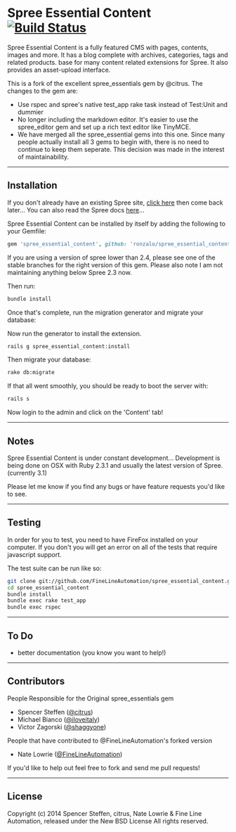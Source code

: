 # Spree Essential Content [![Build Status](https://secure.travis-ci.org/FineLineAutomation/spree_essential_content.png)](http://travis-ci.org/FineLineAutomation/spree_essential_content)

Spree Essential Content is a fully featured CMS with pages, contents, images and more. It has a blog complete with archives, categories, tags and related products. base for many content related extensions for Spree. It also provides an asset-upload interface.

This is a fork of the excellent spree_essentials gem by @citrus.  The changes to the gem are:
* Use rspec and spree's native test_app rake task instead of Test:Unit and dummier
* No longer including the markdown editor.  It's easier to use the spree_editor gem and set up a rich text editor like TinyMCE.
* We have merged all the spree_essential gems into this one. Since many people actually install all 3 gems to begin with, there is no need to continue to keep them seperate. This decision was made in the interest of maintainability.

------------------------------------------------------------------------------
Installation
------------------------------------------------------------------------------

If you don't already have an existing Spree site, [click here](https://github.com/spree/spree) then come back later... You can also read the Spree docs [here](http://spreecommerce.com/documentation/getting_started.html)...

Spree Essential Content can be installed by itself by adding the following to your Gemfile:

```ruby
gem 'spree_essential_content', github: 'ronzalo/spree_essential_content'
```

If you are using a version of spree lower than 2.4, please see one of the stable branches for the right version of this gem. Please also note I am not maintaining anything below Spree 2.3 now.

Then run:

```bash
bundle install
```

Once that's complete, run the migration generator and migrate your database:

Now run the generator to install the extension.

```bash
rails g spree_essential_content:install
```

Then migrate your database:

```bash
rake db:migrate
```

If that all went smoothly, you should be ready to boot the server with:

```bash
rails s
```

Now login to the admin and click on the 'Content' tab!

------------------------------------------------------------------------------
Notes
------------------------------------------------------------------------------

Spree Essential Content is under constant development... Development is being done on OSX with Ruby 2.3.1 and usually the latest version of Spree. (currently 3.1)

Please let me know if you find any bugs or have feature requests you'd like to see.

------------------------------------------------------------------------------
Testing
------------------------------------------------------------------------------

In order for you to test, you need to have FireFox installed on your computer.  If you don't you will get an error on all of the tests that require javascript support.

The test suite can be run like so:

```bash
git clone git://github.com/FineLineAutomation/spree_essential_content.git
cd spree_essential_content
bundle install
bundle exec rake test_app
bundle exec rspec
```

------------------------------------------------------------------------------
To Do
------------------------------------------------------------------------------

* better documentation (you know you want to help!)

------------------------------------------------------------------------------
Contributors
------------------------------------------------------------------------------

People Responsible for the Original spree_essentials gem
* Spencer Steffen ([@citrus](https://github.com/citrus))
* Michael Bianco ([@iloveitaly](https://github.com/iloveitaly))
* Victor Zagorski ([@shaggyone](https://github.com/shaggyone))

People that have contributed to @FineLineAutomation's forked version
* Nate Lowrie ([@FineLineAutomation](https://github.com/FineLineAutomation))


If you'd like to help out feel free to fork and send me pull requests!


------------------------------------------------------------------------------
License
------------------------------------------------------------------------------

Copyright (c) 2014 Spencer Steffen, citrus, Nate Lowrie & Fine Line Automation, released under the New BSD License All rights reserved.
